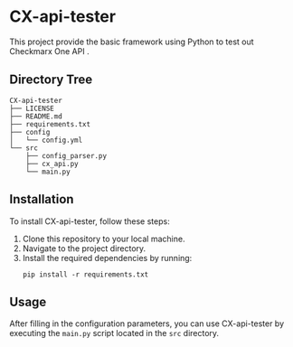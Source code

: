 # CX-api-tester

This project provide the basic framework using Python to test out Checkmarx One API .

## Directory Tree
```
CX-api-tester
├── LICENSE
├── README.md
├── requirements.txt
├── config
│   └── config.yml
└── src
    ├── config_parser.py
    ├── cx_api.py
    └── main.py
```

## Installation
To install CX-api-tester, follow these steps:
1. Clone this repository to your local machine.
2. Navigate to the project directory.
3. Install the required dependencies by running:
    ```
    pip install -r requirements.txt
    ```

## Usage
After filling in the configuration parameters, you can use CX-api-tester by executing the `main.py` script located in the `src` directory.